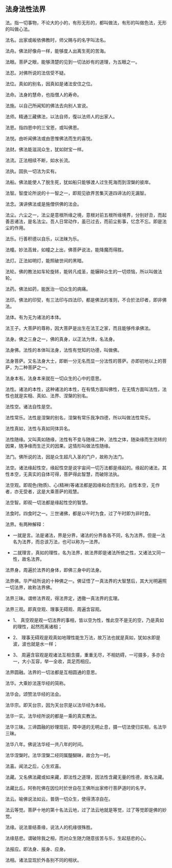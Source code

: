 ## 法身法性法界

法。指一切事物，不论大的小的，有形无形的，都叫做法，有形的叫做色法，无形的叫做心法。

法名。出家或皈依佛教时，师父赐与的名字叫法名。

法舟。佛法好像舟一样，能够度人出离生死的苦海。

法眼。菩萨之眼，能够清楚的见到一切法妙有的道理，为五眼之一。

法忍。对佛所说的法信受不疑。

法位。真如的别名，因真如是诸法安住之位。

法命。法身的慧命，也指僧人的寿命。

法施。以自己所闻知的佛法去向别人宣说。

法师。精通三藏佛法，以法自师，復以法师人的出家人。

法恩。指四恩中的三宝恩，或叫佛恩。

法悦。由听闻佛法或由思惟佛法而生的喜悦。

法财。佛法能滋润众生，犹如财宝一样。

法流。正法相续不断，如水长流。

法执。固执一切法为实有。

法船。佛法能使人了脱生死，犹如船只能够渡人过生死海而到涅槃的彼岸。

法智。智度论所说的十一智之一，即观见欲界苦集灭道四谛法的无漏智。

法念。演讲佛法或是施僧供佛的法会。

法尘。六尘之一，法尘是意根所缘之境，意根对前五根所缘境界，分别好丑，而起善恶诸法，是名法尘。吾人日常动作，虽已过去，而前尘影事，忆念不忘。即是法尘的作用。

法乐。行善积德以自乐，以法昧为乐。

法幢。妙法高耸，如幢之上出，佛菩萨说法，能降魔而得胜。

法灯。正法如明灯，能照破世间的黑暗。

法轮。佛的教法如车轮旋转，能转凡成圣，能辗碎众生的一切烦恼，所以叫做法轮。

法药。佛法如药，能医治一切众生的病痛。

法印。佛法的印契，有三法印与四法印，都是佛法的准则，不合於法印者，即非佛法。

法体。有为无为诸法的本体。

法王子。大菩萨的尊称，因大菩萨是出生在法王之家，而且能够传承佛法。

法身。佛之三身之一，佛的真身，以正法为体，名法身。

法身佛。法性的本体叫法身，法性有觉知的功德，叫做佛。

法身菩萨。又名法身大士，即断一分无名而显一分法性的菩萨。亦即初地以上的菩萨，为二种菩萨之一。

法身本有。法身本来就在一切众生的心中的意思。

法性。诸法的本性，这种诸法的本性，在有情方面叫佛性，在无情方面叫法性，法性也就是实相、真如、法界、涅槃的别名。

法性空。诸法自性是空。

法性常乐。法性是涅槃的别名，涅槃有常乐我净四德，所以叫做法性常乐。

法性真如，法性与真如同体异名。

法性随缘。又叫真如随缘，法性有不变与随缘二种，法性之体，随染缘而生流转的因果，随净缘而生迁灭的因果。这情形叫做法性随缘。

法门。佛所说的法，因是众生超凡入圣的门户，故称为法门。

法空。诸法缘起性空，缘起性空是说宇宙间一切万法都是缘起的。缘起的诸法，其性本空，无真实的自体可得，菩萨得此智慧，而破除法执。

法空观。即观色(物质)、心(精神)等诸法都是因缘和合而生的。自性本空，无作者，亦无受者，这是大乘菩萨的观慧。

法空智。即观一切法都是缘起性空的智慧。

法食时。四食时之一。三世诸佛，都是以午时为食，过了午时即为非时食。

法界。有两种解释：

- 一就是言。法是诸法，界是分界，诸法的分界各各不同，名为法界。但是一法名为法界，而总该万法，也可以称为一法界。

- 二就理言，真如的理性，名为法界，故法界即是诸法所依之性，又诸法又同一性，故名法界。

法界身。周遍於法界的身体，即佛三身中的法身。

法界佛。华严经所说的十种佛之一。佛证悟了一真法界的大智慧后，其大光明遍照一切法界，故称法界佛。

法界三昧。谓修法界观，得法界定，透徹一真法界的玄理。

法界三观。即真空观、理事无碍观、周遍含容观。

- 1、    真空观是观一切法界的事相，皆以空为性，惟此空不是无的空，乃是真如的理性，起然而离诸相；

- 2、    理事无碍观是观真如地理性能生万法，故万法也就是真如，犹如水即是波，波也就是水一样；

- 3、    周遍含容观是观诸法互相含摄，重重无尽，不相妨碍，一可摄多，多亦合一，大小互容，举一全收，具足而相应。

法界圆融。法界的一切法都是互相圆通的意思。

法华。大乘妙法莲华经的简称。

法华会。颂赞法华经的法会。

法华宗。即天台宗，因为天台宗是以法华经为本经。

法华一实。法华经所说的都是一乘的真实教法。

法华三昧。三谛圆融的妙理现前，障中道的无明止息，摄一切法使归实相，名法华三昧。

法华八年。佛说法华经一共八年的时间。

法华涅槃时。法华涅槃二经同属醍醐昧，故合为一时。

法喜。闻法之后，心生欢喜。

法藏。又名佛法藏或如来藏，即法性之道理，因法性含藏无量的性德，故名法藏。

法藏比丘。阿弥陀佛在因位时於世自在王佛所出家修行菩萨道时的名字。

法云。喻佛说法如云，普荫一切众生，使得清凉自在。

法云等觉。菩萨十地的第十名法云地，过了法云地就是等觉，过了等觉即是佛的妙觉。

法缘。说法普结善缘，说法人的机缘很殊胜。

法缘慈悲。谓破除我之相，而对众生随力随意拔苦与乐，生起慈悲的心。

法报应。即法身、报身、应身。

法相。诸法显现於外各别不同的相状。
